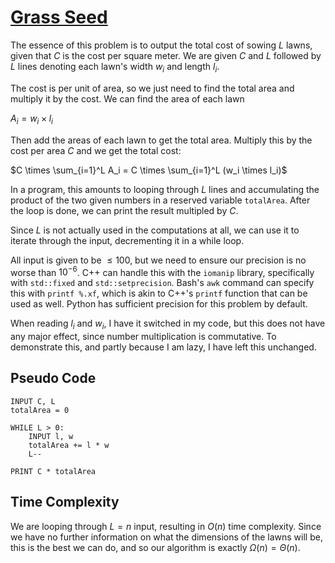 # [Grass Seed](https://open.kattis.com/problems/grassseed)

The essence of this problem is to output the total cost of sowing $L$ lawns, given that $C$ is the cost per square meter. We are given $C$ and $L$ followed by $L$ lines denoting each lawn's width $w_i$ and length $l_i$.

The cost is per unit of area, so we just need to find the total area and multiply it by the cost. We can find the area of each lawn 

$A_i = w_i \times l_i$

Then add the areas of each lawn to get the total area. Multiply this by the cost per area $C$ and we get the total cost:

$C \times \sum_{i=1}^L A_i = C \times \sum_{i=1}^L (w_i \times l_i)$

In a program, this amounts to looping through $L$ lines and accumulating the product of the two given numbers in a reserved variable `totalArea`. After the loop is done, we can print the result multipled by $C$.

Since $L$ is not actually used in the computations at all, we can use it to iterate through the input, decrementing it in a while loop.

All input is given to be $\leq 100$, but we need to ensure our precision is no worse than $10^{-6}$. C++ can handle this with the `iomanip` library, specifically with `std::fixed` and `std::setprecision`. Bash's `awk` command can specify this with `printf %.xf`, which is akin to C++'s `printf` function that can be used as well. Python has sufficient precision for this problem by default.

When reading $l_i$ and $w_i$, I have it switched in my code, but this does not have any major effect, since number multiplication is commutative. To demonstrate this, and partly because I am lazy, I have left this unchanged.

## Pseudo Code
```
INPUT C, L
totalArea = 0

WHILE L > 0:
    INPUT l, w
    totalArea += l * w
    L--

PRINT C * totalArea
```

## Time Complexity
We are looping through $L = n$ input, resulting in $O(n)$ time complexity. Since we have no further information on what the dimensions of the lawns will be, this is the best we can do, and so our algorithm is exactly $\Omega(n) = \Theta(n)$.
